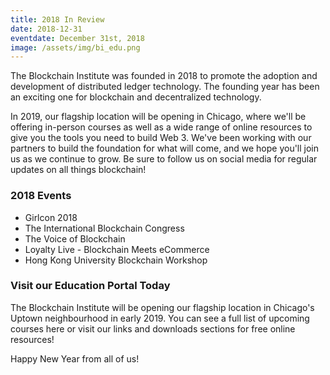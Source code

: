 ```yaml
---
title: 2018 In Review
date: 2018-12-31
eventdate: December 31st, 2018
image: /assets/img/bi_edu.png
---
```

<p>The Blockchain Institute was founded in 2018 to promote the adoption and development of distributed ledger technology. The founding year has been an exciting one for blockchain and decentralized technology.</p>

<p>In 2019, our flagship location will be opening in Chicago, where we'll be offering in-person courses as well as a wide range of online resources to give you the tools you need to build Web 3. We've been working with our partners to build the foundation for what will come, and we hope you'll join us as we continue to grow. Be sure to follow us on social media for regular updates on all things blockchain!</p>

<h3>2018 Events</h3>
<ul>
  <li>Girlcon 2018</li>
  <li>The International Blockchain Congress</li>
  <li>The Voice of Blockchain</li>
	<li>Loyalty Live - Blockchain Meets eCommerce</li>
	<li>Hong Kong University Blockchain Workshop</li>
</ul> 

<h3>Visit our Education Portal Today</h3>
<p>The Blockchain Institute will be opening our flagship location in Chicago's Uptown neighbourhood in early 2019. You can see a full list of upcoming courses here or visit our links and downloads sections for free online resources!</p>

<p>Happy New Year from all of us!</p>
